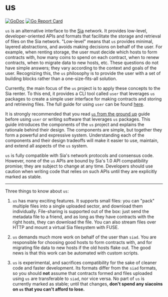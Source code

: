 us
==

[![GoDoc](https://godoc.org/lukechampine.com/us?status.svg)](https://godoc.org/lukechampine.com/us)
[![Go Report Card](https://goreportcard.com/badge/lukechampine.com/us)](https://goreportcard.com/report/lukechampine.com/us)

`us` is an alternative interface to the [Sia](http://github.com/NebulousLabs/Sia)
network. It provides low-level, developer-oriented APIs and formats that
facilitate the storage and retrieval of files on the Sia network. "Low-level"
means that `us` provides minimal, layered abstractions, and avoids making
decisions on behalf of the user. For example, when renting storage, the user
must decide which hosts to form contracts with, how many coins to spend on
each contract, when to renew contracts, when to migrate data to new hosts,
etc. These questions do not have simple answers; they vary according to the
context and goals of the user. Recognizing this, the `us` philosophy is to
provide the user with a set of building blocks rather than a one-size-fits-all
solution.

Currently, the main focus of the `us` project is to apply these concepts to
the Sia renter. To this end, it provides a CLI tool called `user` that
leverages `us` packages to create a simple user interface for making contracts
and storing and retrieving files. The full guide for using `user` can be found
[here](cmd/user/README.md).

It is strongly recommended that you read [`us` from the ground up](ground.md)
guide before using `user` or writing software that leverages `us` packages. This
guide introduces the components of the `us` project and explains the rationale
behind their design. The components are simple, but together they form a
powerful and expressive system. Understanding each of the components and their
design tradeoffs will make it easier to use, maintain, and extend all aspects
of the `us` system.

`us` is fully compatible with Sia's network protocols and consensus code.
However, none of the `us` APIs are bound by Sia's 1.0 API compatibility
promise; they are subject to change at any time. Developers should use caution
when writing code that relies on such APIs until they are explicitly marked as
stable.

---

Three things to know about `us`:

1. `us` has many exciting features. It supports small files: you can "pack"
multiple files into a single uploaded sector, and download them individually.
File-sharing is supported out of the box: just send the metadata file to a
friend, and as long as they have contracts with the right hosts, they can
download the file. You can also stream files over HTTP and mount a virtual Sia
filesystem with FUSE.

2. `us` demands much more work on behalf of the user than `siad`. You are
responsible for choosing good hosts to form contracts with, and for migrating
file data to new hosts if the old hosts flake out. The good news is that this
work can be automated with custom scripts.

3. `us` is experimental, and sacrifices compatibility for the sake of cleaner
code and faster development. Its formats differ from the `siad` formats, so
you should **not** assume that contracts formed and files uploaded using `us`
are transferable to `siad`, nor vice versa. No part of `us` is currently
marked as stable; until that changes, **don't spend any siacoins on `us` that
you can't afford to lose.**
